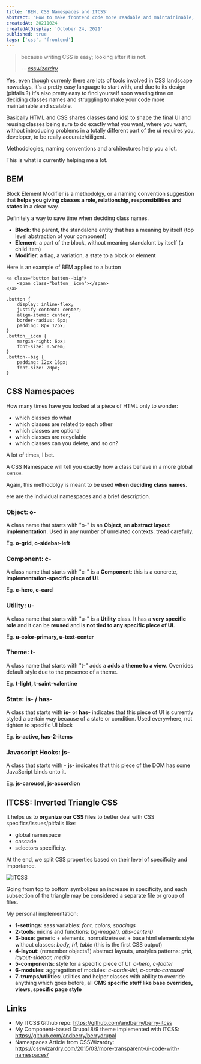 ```yaml
---
title: 'BEM, CSS Namespaces and ITCSS'
abstract: "How to make frontend code more readable and maintaininable, because CSS is easy, but looking after it, is not"
createdAt: 20211024
createdAtDisplay: 'October 24, 2021'
published: true
tags: ['css', 'frontend']
---
```

> because writing CSS is easy; looking after it is not.
>
> -- <cite>[csswizardry](https://twitter.com/csswizardry)</cite>

Yes, even though currenly there are lots of tools involved in CSS landscape nowadays, it's a pretty easy language to start with, and due to its design (pitfalls ?) it's also pretty easy to find yourself soon wasting time on deciding classes names and struggling to make your code more maintainable and scalable.

Basically HTML and CSS shares classes (and ids) to shape the final UI and reusing classes being sure to do exactly what you want, where you want, without introducing problems in a totally different part of the ui requires you, developer, to be really accurate/diligent.

Methodologies, naming conventions and architectures help you a lot.

This is what is currently helping me a lot.

## BEM
Block Element Modifier is a methodolgy, or a naming convention suggestion that **helps you giving classes a role, relationship, responsibilities and states** in a clear way.

Definitely a way to save time when deciding class names.
- **Block**: the parent, the standalone entity that has a meaning by itself (top level abstraction of your component)
- **Element**: a part of the block, without meaning standalont by itself (a child item)
- **Modifier**: a flag, a variation, a state to a block or element

Here is an example of BEM applied to a button
```html[button.html]
<a class="button button--big">
    <span class="button__icon"></span>
</a>
```

```css[button.css]
.button {
    display: inline-flex;
    justify-content: center;
    align-items: center;
    border-radius: 6px;
    padding: 8px 12px;
}
.button__icon {
    margin-right: 6px;
    font-size: 0.5rem;
}
.button--big {
    padding: 12px 16px;
    font-size: 20px;
}
```

## CSS Namespaces
How many times have you looked at a piece of HTML only to wonder:
- which classes do what
- which classes are related to each other
- which classes are optional
- which classes are recyclable
- which classes can you delete, and so on?

A lot of times, I bet.

A CSS Namespace will tell you exactly how a class behave in a more global sense.

Again, this methodolgy is meant to be used **when deciding class names**.

ere are the individual namespaces and a brief description.
### Object: o-
A class name that starts with "o-" is an **Object**, an **abstract layout implementation**. Used in any number of unrelated contexts: tread carefully.

Eg. **o-grid, o-sidebar-left**

### Component: c-
A class name that starts with "c-" is a **Component**: this is a concrete, **implementation-specific piece of UI**.

Eg. **c-hero, c-card**

### Utility: u-
A class name that starts with "u-" is a **Utility** class. It has a **very specific role** and it can be **reused** and is **not tied to any specific piece of UI**.

Eg. **u-color-primary, u-text-center**

### Theme: t-
A class name that starts with "t-" adds a **adds a theme to a view**. Overrides default style due to the presence of a theme.

Eg. **t-light, t-saint-valentine**

### State: is- / has-
A class that starts with **is-** or **has-** indicates that this piece of UI is currently styled a certain way because of a state or condition. Used everywhere, not tighten to specific UI block

Eg. **is-active, has-2-items**


### Javascript Hooks: js-
A class that starts with - **js-** indicates that this piece of the DOM has some JavaScript binds onto it.

Eg. **js-carousel, js-accordion**

## ITCSS: Inverted Triangle CSS

It helps us to **organize our CSS files** to better deal with CSS specifics/issues/pitfalls like:
- global namespace
- cascade
- selectors specificity.

At the end, we split CSS properties based on their level of specificity and importance.

![ITCSS](~/assets/images/itcss.svg)

Going from top to bottom symbolizes an increase in specificity, and each subsection of the triangle may be considered a separate file or group of files.

My personal implementation:
- **1-settings**: sass variables: *font, colors, spacings*
- **2-tools**: mixins and functions: *bg-image(), abs-center()*
- **3-base**: generic + elements, normalize/reset + base html elements style without classes: *body, h1, table* (this is the first CSS output)
- **4-layout**: (remember objects?) abstract layouts, unstyles patterns: *grid, layout-sidebar, media*
- **5-components**: style for a specific piece of UI: *c-hero, c-footer*
- **6-modules**: aggregation of modules: *c-cards-list, c-cards-carousel*
- **7-trumps/utilities**: utilities and helper classes with ability to override anything which goes before, all **CMS specific stuff like base overrides, views, specific page style**

## Links
- My ITCSS Github repo: https://github.com/andberry/berry-itcss
- My Component-based Drupal 8/9 theme implemented with ITCSS: https://github.com/andberry/berrydrupal
- Namespaces Article from CSSWizardry: https://csswizardry.com/2015/03/more-transparent-ui-code-with-namespaces/
